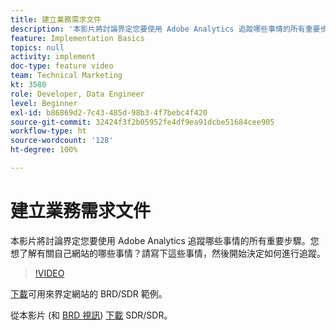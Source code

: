 ```yaml
---
title: 建立業務需求文件
description: '本影片將討論界定您要使用 Adobe Analytics 追蹤哪些事情的所有重要步驟。您想了解有關自己網站的哪些事情？請寫下這些事情，然後開始決定如何進行追蹤。 '
feature: Implementation Basics
topics: null
activity: implement
doc-type: feature video
team: Technical Marketing
kt: 3580
role: Developer, Data Engineer
level: Beginner
exl-id: b86869d2-7c43-485d-98b3-4f7bebc4f420
source-git-commit: 32424f3f2b05952fe4df9ea91dcbe51684cee905
workflow-type: ht
source-wordcount: '128'
ht-degree: 100%

---
```


# 建立業務需求文件

本影片將討論界定您要使用 Adobe Analytics 追蹤哪些事情的所有重要步驟。您想了解有關自己網站的哪些事情？請寫下這些事情，然後開始決定如何進行追蹤。

>[!VIDEO](https://video.tv.adobe.com/v/28758/?quality=12)

[下載](https://analytics.enablementadobe.com/files/brd-sdr-sample-template.xlsx)可用來界定網站的 BRD/SDR 範例。

從本影片 (和 [BRD 視訊](creating-and-maintaining-an-sdr.md)) [下載](https://analytics.enablementadobe.com/files/geometrixx-clothiers-brd-sdr.xlsx) SDR/SDR。
